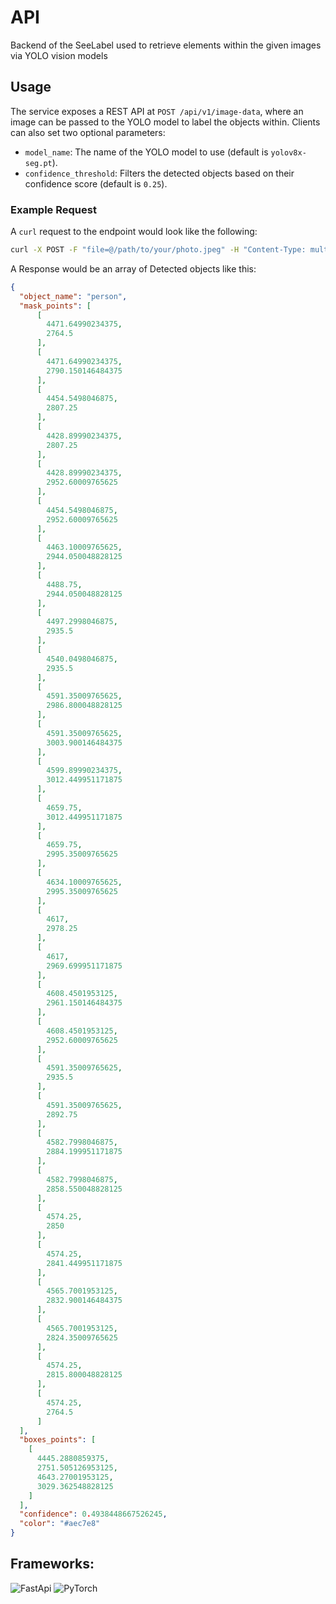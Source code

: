 # API 

Backend of the SeeLabel used to retrieve elements within the given images via YOLO vision models

## Usage

The service exposes a REST API at `POST /api/v1/image-data`, where an image can be passed to the YOLO model to label the objects within. Clients can also set two optional parameters:

- `model_name`: The name of the YOLO model to use (default is `yolov8x-seg.pt`).
- `confidence_threshold`: Filters the detected objects based on their confidence score (default is `0.25`).

### Example Request

A `curl` request to the endpoint would look like the following:

```bash
curl -X POST -F "file=@/path/to/your/photo.jpeg" -H "Content-Type: multipart/form-data" -F 'request={"model_name": "yolov8x-seg.pt", "confidence_threshold": 0.3};type=application/json' "http://localhost:8000/api/v1/image-data"
```

A Response would be an array of Detected objects like this:
```json
{
  "object_name": "person",
  "mask_points": [
      [
        4471.64990234375,
        2764.5
      ],
      [
        4471.64990234375,
        2790.150146484375
      ],
      [
        4454.5498046875,
        2807.25
      ],
      [
        4428.89990234375,
        2807.25
      ],
      [
        4428.89990234375,
        2952.60009765625
      ],
      [
        4454.5498046875,
        2952.60009765625
      ],
      [
        4463.10009765625,
        2944.050048828125
      ],
      [
        4488.75,
        2944.050048828125
      ],
      [
        4497.2998046875,
        2935.5
      ],
      [
        4540.0498046875,
        2935.5
      ],
      [
        4591.35009765625,
        2986.800048828125
      ],
      [
        4591.35009765625,
        3003.900146484375
      ],
      [
        4599.89990234375,
        3012.449951171875
      ],
      [
        4659.75,
        3012.449951171875
      ],
      [
        4659.75,
        2995.35009765625
      ],
      [
        4634.10009765625,
        2995.35009765625
      ],
      [
        4617,
        2978.25
      ],
      [
        4617,
        2969.699951171875
      ],
      [
        4608.4501953125,
        2961.150146484375
      ],
      [
        4608.4501953125,
        2952.60009765625
      ],
      [
        4591.35009765625,
        2935.5
      ],
      [
        4591.35009765625,
        2892.75
      ],
      [
        4582.7998046875,
        2884.199951171875
      ],
      [
        4582.7998046875,
        2858.550048828125
      ],
      [
        4574.25,
        2850
      ],
      [
        4574.25,
        2841.449951171875
      ],
      [
        4565.7001953125,
        2832.900146484375
      ],
      [
        4565.7001953125,
        2824.35009765625
      ],
      [
        4574.25,
        2815.800048828125
      ],
      [
        4574.25,
        2764.5
      ]
  ],
  "boxes_points": [
    [
      4445.2880859375,
      2751.505126953125,
      4643.27001953125,
      3029.362548828125
    ]
  ],
  "confidence": 0.4938448667526245,
  "color": "#aec7e8"
}
```
## Frameworks:

![FastApi](https://fastapi.tiangolo.com/img/logo-margin/logo-teal.png) ![PyTorch](https://raw.githubusercontent.com/pytorch/pytorch/main/docs/source/_static/img/pytorch-logo-dark.png)

